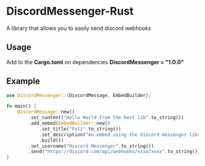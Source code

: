 # DiscordMessenger-Rust
A library that allows you to easily send discord webhooks

## Usage
Add to the **Cargo.toml** on dependencies
**DiscordMessenger = "1.0.0"**

## Example
```rs
use DiscordMessenger::{DiscordMessage, EmbedBuilder};

fn main() {
    DiscordMessage::new()
        .set_content("Hello World from the best lib".to_string())
        .add_embed(EmbedBuilder::new()
            .set_title("Feli".to_string())
            .set_description("An embed using the discord messenger library".to_string())
            .build())
        .set_username("Discord Messenger".to_string())
        .send("https://discord.com/api/webhooks/xxxx/xxxx".to_string());
}
```
